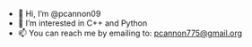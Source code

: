 - 👋 Hi, I’m @pcannon09
- 👀 I’m interested in C++ and Python
- 📫 You can reach me by emailing to: pcannon775@gmail.org
